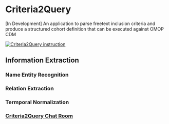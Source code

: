 # Criteria2Query
[In Development] An application to parse freetext inclusion criteria and produce a structured cohort definition that can be executed against OMOP CDM

[![Criteria2Query instruction](https://img.youtube.com/vi/EYN2Md-DCR8/0.jpg)](https://www.youtube.com/watch?v=EYN2Md-DCR8)



## Information Extraction

### Name Entity Recognition

### Relation Extraction

### Termporal Normalization

### [Criteria2Query Chat Room](https://gitter.im/Criteria2query/Lobby#)
